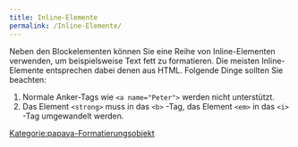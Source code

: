 ```yaml
---
title: Inline-Elemente
permalink: /Inline-Elemente/
---
```


Neben den Blockelementen können Sie eine Reihe von Inline-Elementen verwenden, um beispielsweise Text fett zu formatieren. Die meisten Inline-Elemente entsprechen dabei denen aus HTML. Folgende Dinge sollten Sie beachten:

1.  Normale Anker-Tags wie `<a name="Peter">` werden nicht unterstützt.
2.  Das Element `<strong>` muss in das `<b>` -Tag, das Element `<em>` in das `<i>` -Tag umgewandelt werden.

[Kategorie:papaya-Formatierungsobjekt](/Kategorie:papaya-Formatierungsobjekt "wikilink")